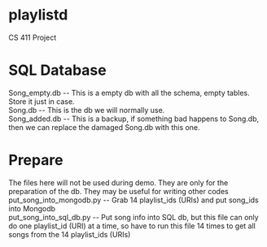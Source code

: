 # playlistd
CS 411 Project

# SQL Database
Song_empty.db -- This is a empty db with all the schema, empty tables. Store it just in case.  
Song.db       -- This is the db we will normally use.  
Song_added.db -- This is a backup, if something bad happens to Song.db, then we can replace the damaged Song.db with this one.  

# Prepare
The files here will not be used during demo. They are only for the preparation of the db. They may be useful for writing other codes  
put_song_into_mongodb.py -- Grab 14 playlist_ids (URIs) and put song_ids into Mongodb  
put_song_into_sql_db.py  -- Put song info into SQL db, but this file can only do one playlist_id (URI) at a time, so have to run this file 14 times to get all songs from the 14 playlist_ids (URIs)  
